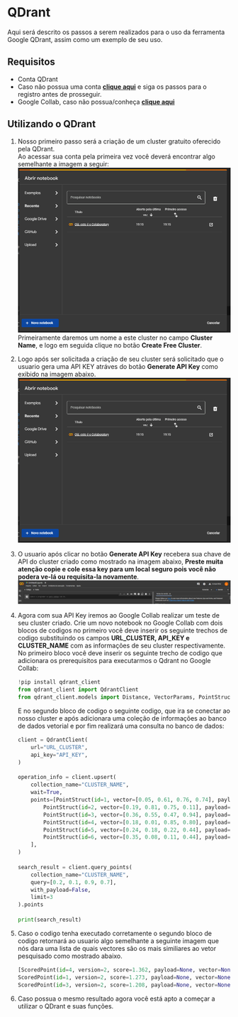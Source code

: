 # QDrant

Aqui será descrito os passos a serem realizados para o uso da ferramenta Google QDrant, assim como um exemplo de seu uso.

## Requisitos
- Conta QDrant
- Caso não possua uma conta [**clique aqui**](https://cloud.qdrant.io/login) e siga os passos para o registro antes de prosseguir.
- Google Collab, caso não possua/conheça [**clique aqui**](https://github.com/alacides/multi-output-taxonomy-classifier/tree/main/resources/Google%20Collab)

## Utilizando o QDrant
1. Nosso primeiro passo será a criação de um cluster gratuito oferecido pela QDrant.
<br>Ao acessar sua conta pela primeira vez você deverá encontrar algo semelhante a imagem a seguir:
![](https://github.com/alacides/multi-output-taxonomy-classifier/blob/main/resources/Google%20Collab/collab1.png?raw=true)
Primeiramente daremos um nome a este cluster no campo **Cluster Name**, e logo em seguida clique no botão **Create Free Cluster**.

2. Logo após ser solicitada a criação de seu cluster será solicitado que o usuario gera uma API KEY atráves do botão **Generate API Key** como exibido na imagem abaixo.
![](https://github.com/alacides/multi-output-taxonomy-classifier/blob/main/resources/Google%20Collab/collab1.png?raw=true)

3. O usuario após clicar no botão **Generate API Key** recebera sua chave de API do cluster criado como mostrado na imagem abaixo, **Preste muita atenção copie e cole essa key para um local seguro pois você não podera ve-lá ou requisita-la novamente**.
![](https://github.com/alacides/multi-output-taxonomy-classifier/blob/main/resources/Google%20Collab/Collab2.png?raw=true)
4. Agora com sua API Key iremos ao Google Collab realizar um teste de seu cluster criado. Crie um novo notebook no Google Collab com dois blocos de codigos no primeiro você deve inserir os seguinte trechos de codigo substituindo os campos **URL_CLUSTER, API_KEY e CLUSTER_NAME** com as informações de seu cluster respectivamente.
No primeiro bloco você deve inserir os seguinte trecho de codigo que adicionara os prerequisitos para executarmos o Qdrant no Google Collab:
    ```python
    !pip install qdrant_client
    from qdrant_client import QdrantClient
    from qdrant_client.models import Distance, VectorParams, PointStruct
    ```
    E no segundo bloco de codigo o seguinte codigo, que ira se conectar ao nosso cluster e após adicionara uma coleção de informações ao banco de dados vetorial e por fim realizará uma consulta no banco de dados:
    ```python
    client = QdrantClient(
        url="URL_CLUSTER", 
        api_key="API_KEY",
    )

    operation_info = client.upsert(
        collection_name="CLUSTER_NAME",
        wait=True,
        points=[PointStruct(id=1, vector=[0.05, 0.61, 0.76, 0.74], payload={"city": "Berlin"}),
            PointStruct(id=2, vector=[0.19, 0.81, 0.75, 0.11], payload={"city": "London"}),
            PointStruct(id=3, vector=[0.36, 0.55, 0.47, 0.94], payload={"city": "Moscow"}),
            PointStruct(id=4, vector=[0.18, 0.01, 0.85, 0.80], payload={"city": "New York"}),
            PointStruct(id=5, vector=[0.24, 0.18, 0.22, 0.44], payload={"city": "Beijing"}),
            PointStruct(id=6, vector=[0.35, 0.08, 0.11, 0.44], payload={"city": "Mumbai"}),
        ],
    )

    search_result = client.query_points(
        collection_name="CLUSTER_NAME",
        query=[0.2, 0.1, 0.9, 0.7],
        with_payload=False,
        limit=3
    ).points

    print(search_result)
    ```
5. Caso o codigo tenha executado corretamente o segundo bloco de codigo retornará ao usuario algo semelhante a seguinte imagem que nós dara uma lista de quais vectores são os mais similiares ao vetor pesquisado como mostrado abaixo.
    ```python
    [ScoredPoint(id=4, version=2, score=1.362, payload=None, vector=None, shard_key=None, order_value=None), 
    ScoredPoint(id=1, version=2, score=1.273, payload=None, vector=None, shard_key=None, order_value=None), 
    ScoredPoint(id=3, version=2, score=1.208, payload=None, vector=None, shard_key=None, order_value=None)]
    ```

6. Caso possua o mesmo resultado agora você está apto a começar a utilizar o QDrant e suas funções.